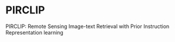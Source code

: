 # PIRCLIP
PIRCLIP: Remote Sensing Image-text Retrieval with Prior Instruction Representation learning
